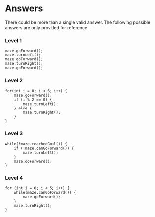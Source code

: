 # Answers

There could be more than a single valid answer.
The following possible answers are only provided for reference.

### Level 1
    maze.goForward();
    maze.turnLeft();
    maze.goForward();
    maze.turnRight();
    maze.goForward();

### Level 2
    for(int i = 0; i < 6; i++) {
        maze.goForward();
        if (i % 2 == 0) {
            maze.turnLeft();
        } else {
            maze.turnRight();
        }
    }

### Level 3
    while(!maze.reachedGoal()) {
        if (!maze.canGoForward()) {
            maze.turnLeft();
        }
        maze.goForward();
    }

### Level 4
    for (int i = 0; i < 5; i++) {
        while(maze.canGoForward()) {
            maze.goForward();
        }
        maze.turnRight();
    }